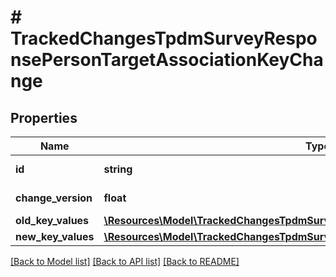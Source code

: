 # # TrackedChangesTpdmSurveyResponsePersonTargetAssociationKeyChange

## Properties

Name | Type | Description | Notes
------------ | ------------- | ------------- | -------------
**id** | **string** | Resource identifier | [optional]
**change_version** | **float** | Change version | [optional]
**old_key_values** | [**\Resources\Model\TrackedChangesTpdmSurveyResponsePersonTargetAssociationKey**](TrackedChangesTpdmSurveyResponsePersonTargetAssociationKey.md) |  | [optional]
**new_key_values** | [**\Resources\Model\TrackedChangesTpdmSurveyResponsePersonTargetAssociationKey**](TrackedChangesTpdmSurveyResponsePersonTargetAssociationKey.md) |  | [optional]

[[Back to Model list]](../../README.md#models) [[Back to API list]](../../README.md#endpoints) [[Back to README]](../../README.md)

